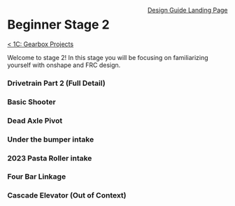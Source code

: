 <style>
.right{
    float:right;
}
.center{
    text-align:center;
}

.left{
    float:left;
}
</style>

<span class="right">[Design Guide Landing Page](../../index.md)</span>

# Beginner Stage 2

<span class="left">[< 1C: Gearbox Projects](../stage1/1C-gearboxes.md)</span>
<br>

Welcome to stage 2! In this stage you will be focusing on familiarizing yourself with onshape and FRC design.


### Drivetrain Part 2 (Full Detail)



### Basic Shooter 



### Dead Axle Pivot



### Under the bumper intake


### 2023 Pasta Roller intake


### Four Bar Linkage


### Cascade Elevator (Out of Context)



